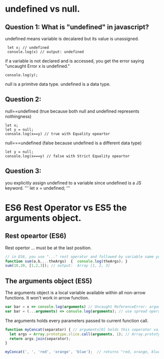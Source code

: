 # undefined vs null.

## Question 1: What is "undefined" in javascript?

undefined means variable is decalared but its value is unassigned.
```
 let x; // undefined
 console.log(x) // output: undefined
```

if a variable is not declared and is accessed, you get the error saying "uncaught Error x is undefined."
```
console.log(y);
```
null is a primitve data type.
undefined is a data type.

## Question 2:
null==undefined (true because both null and undefined represents nothingness)
```
let x;
let y = null;
console.log(x==y) // true with Equality opeartor
```
null===undefined (false because undefined is a different data type)

```
let y = null;
console.log(x===y) // false with Strict Equality opeartor
```

## Question 3:
you explicitly assign undefined to a variable since undefined is a JS keyword.
'''
let x = undefined;
'''

# ES6 Rest Operator vs ES5 the arguments object.

## Rest opeartor (ES6)
Rest opertor ... must be at the last position.
```javascript
// in ES6, you use "..." rest operator and followed by variable name you want.
function sum(a,b,...theArgs)  {  console.log(theArgs); } 
sum(10,20, [1,2,3]); // output:  Array [1, 2, 3]
```

## The arguments object (ES5)
The arguments object is a local variable available within all non-arrow functions. It won't work in arrow function.

```javascript
var bar = x => console.log(arguments) // Uncaught ReferenceError: arguments is not defined
var bar = (...arguments) => console.log(arguments); // use spread operator instead and create your own agruments variable.
```

 The arguments holds every parameters passed to current function call.
```javascript
function myConcat(separator) { // arguments[0] holds this seperator value.
  let args = Array.prototype.slice.call(arguments, 1); // Array.prototype.slice(start,end) returns a subarray from start index to end-1 index. (exclusive end index) 
  return args.join(separator);
}

myConcat(', ', 'red', 'orange', 'blue');  // returns "red, orange, blue" 
```


